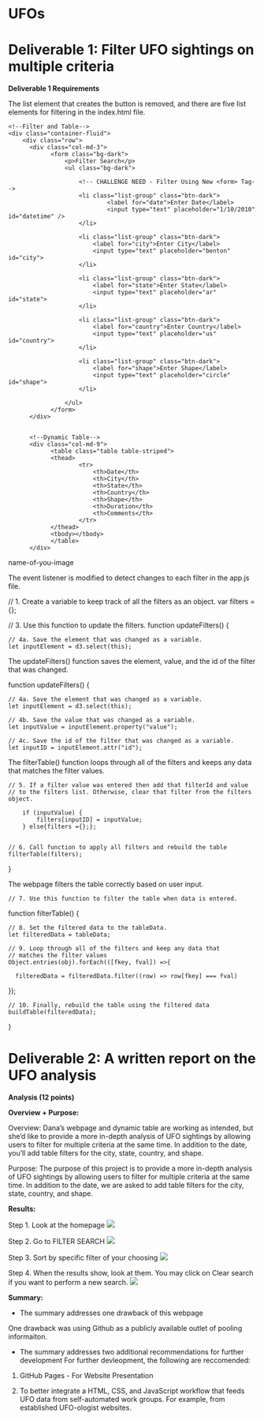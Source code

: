 # UFOs

# Deliverable 1: Filter UFO sightings on multiple criteria

**Deliverable 1 Requirements**

The list element that creates the button is removed, and there are five list elements for filtering in the index.html file.

    <!--Filter and Table-->
    <div class="container-fluid">
        <div class="row">
          <div class="col-md-3">
                <form class="bg-dark">
                    <p>Filter Search</p>
                    <ul class="bg-dark">

                        <!-- CHALLENGE NEED - Filter Using New <form> Tag-->
                        <li class="list-group" class="btn-dark">
                                <label for="date">Enter Date</label>
                                <input type="text" placeholder="1/10/2010" id="datetime" />
                        </li>

                        <li class="list-group" class="btn-dark">
                            <label for="city">Enter City</label>
                            <input type="text" placeholder="benton" id="city">
                        </li>

                        <li class="list-group" class="btn-dark">
                            <label for="state">Enter State</label>
                            <input type="text" placeholder="ar" id="state">
                        </li>

                        <li class="list-group" class="btn-dark">
                            <label for="country">Enter Country</label>
                            <input type="text" placeholder="us" id="country">
                        </li>

                        <li class="list-group" class="btn-dark">
                            <label for="shape">Enter Shape</label>
                            <input type="text" placeholder="circle" id="shape">
                        </li>

                    </ul>
                </form>
          </div>


          <!--Dynamic Table-->
          <div class="col-md-9">
                <table class="table table-striped">
                <thead>
                        <tr>
                            <th>Date</th>
                            <th>City</th>
                            <th>State</th>
                            <th>Country</th>
                            <th>Shape</th>
                            <th>Duration</th>
                            <th>Comments</th>
                        </tr>
                </thead>
                <tbody></tbody>
                </table>
          </div>

name-of-you-image



The event listener is modified to detect changes to each filter in the app.js file.

// 1. Create a variable to keep track of all the filters as an object.
var filters = {};

// 3. Use this function to update the filters. 
function updateFilters() {

    // 4a. Save the element that was changed as a variable.
    let inputElement = d3.select(this);


The updateFilters() function saves the element, value, and the id of the filter that was changed.

function updateFilters() {

    // 4a. Save the element that was changed as a variable.
    let inputElement = d3.select(this);

    // 4b. Save the value that was changed as a variable.
    let inputValue = inputElement.property("value");

    // 4c. Save the id of the filter that was changed as a variable.
    let inputID = inputElement.attr("id");

The filterTable() function loops through all of the filters and keeps any data that matches the filter values.

    // 5. If a filter value was entered then add that filterId and value
    // to the filters list. Otherwise, clear that filter from the filters object.

        if (inputValue) {
            filters[inputID] = inputValue;
        } else{filters ={};};
 
  
    // 6. Call function to apply all filters and rebuild the table
    filterTable(filters);
  
  }

The webpage filters the table correctly based on user input.

    // 7. Use this function to filter the table when data is entered.
  function filterTable() {
  
    // 8. Set the filtered data to the tableData.
    let filteredData = tableData;
  
    // 9. Loop through all of the filters and keep any data that
    // matches the filter values
    Object.entries(obj).forEach(([fkey, fval]) =>{
        
      filteredData = filteredData.filter((row) => row[fkey] === fval)
          

  });  
  
    // 10. Finally, rebuild the table using the filtered data
    buildTable(filteredData); 
  }

# Deliverable 2: A written report on the UFO analysis

**Analysis (12 points)**

**Overview + Purpose:**

Overview: Dana’s webpage and dynamic table are working as intended, but she’d like to provide a more in-depth analysis of UFO sightings by allowing users to filter for multiple criteria at the same time. In addition to the date, you’ll add table filters for the city, state, country, and shape.

Purpose: The purpose of this project is to provide a more in-depth analysis of UFO sightings by allowing users to filter for multiple criteria at the same time. In addition to the date, we are asked to add table filters for the city, state, country, and shape.

**Results:**

Step 1. Look at the homepage
![](Resources/D2.1.png)

Step 2. Go to FILTER SEARCH
![](Resources/D2.2.png)

Step 3. Sort by specific filter of your choosing
![](Resources/D2.3.png)

Step 4. When the results show, look at them. You may click on Clear search if you want to perform a new search. 
![](Resources/D2.4.png)     

**Summary:**
- The summary addresses one drawback of this webpage

One drawback was using Github as a publicly available outlet of pooling informaiton. 

- The summary addresses two additional recommendations for further development
For further devleopment, the following are reccomended: 

1. GitHub Pages - For Website Presentation

2. To better integrate a HTML, CSS, and JavaScript workflow that feeds UFO data from self-automated work groups. For example, from established UFO-ologist websites. 
